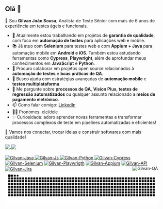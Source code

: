 ## Olá 👋

🧳 Sou **Gilvan João Sousa**, Analista de Teste Sênior com mais de 6 anos de experiência em testes ágeis e funcionais.
- 💼 Atualmente estou trabalhando em projetos de **garantia de qualidade**, com foco em **automação de testes** para aplicações web e mobile.
- 📚 Já atuo com **Selenium** para testes web e com **Appium + Java** para automação mobile em **Android e iOS**. Também estou estudando ferramentas como **Cypress**, **Playwright**, além de aprofundar meus conhecimentos em **JavaScript** e **Python**.
- 🤝 Procuro colaborar em projetos open source relacionados à **automação de testes** e **boas práticas de QA**.
- 🧠 Busco ajuda com estratégias avançadas de **automação mobile** e **testes multiplataforma**.
- 💬 Me pergunte sobre **processos de QA**, **Vision Plus**, **testes de regressão automatizados** ou qualquer assunto relacionado a **meios de pagamento eletrônico**.
- 📫 Como falar comigo: [LinkedIn](https://www.linkedin.com/in/gilvan-jo%C3%A3o-sousa-4a9755a9/?trk=opento_sprofile_details)
- 👨‍💻 Pronomes: ele/dele
- ✨ Curiosidade: adoro aprender novas ferramentas e transformar processos complexos de teste em pipelines automatizadas e eficientes!

📌 Vamos nos conectar, trocar ideias e construir softwares com mais qualidade!

<div>
  <a href="https://github.com/GilvanS">
  <img height=180em align="center" src="https://github-readme-stats.vercel.app/api?username=GilvanS&show_icons=true&theme=dark&include_all_commits=true&count_rivate=true" />
  <img height=180em align="center" src="https://github-readme-stats.vercel.app/api/top-langs?username=GilvanS&layout=compact&langs_count=8&card_width=320&theme=dark" />
<div>
<div style="display: inline_block"><br>
  <img align="center" alt="Gilvan-Java" height="60" width="80" src="https://cdn.jsdelivr.net/gh/devicons/devicon@latest/icons/java/java-original-wordmark.svg" />
  <img align="center" alt="Gilvan-Js" height="60" width="80" src="https://cdn.jsdelivr.net/gh/devicons/devicon@latest/icons/javascript/javascript-original.svg" />
  <img align="center" alt="Gilvan-Python" height="60" width="80" src="https://cdn.jsdelivr.net/gh/devicons/devicon@latest/icons/python/python-original-wordmark.svg" />
  <img align="center" alt="Gilvan-Cypress" height="60" width="80" src="https://cdn.jsdelivr.net/gh/devicons/devicon@latest/icons/cypressio/cypressio-original-wordmark.svg" />
  <img align="center" alt="Gilvan-Selenium" height="60" width="80" src="https://cdn.jsdelivr.net/gh/devicons/devicon@latest/icons/selenium/selenium-original.svg" />
  <img align="center" alt="Gilvan-Playwrigth" height="60" width="80" src="https://cdn.jsdelivr.net/gh/devicons/devicon@latest/icons/playwright/playwright-original.svg" />
  <img align="center" alt="Gilvan-Appium" height="60" width="80" src=https://miro.medium.com/v2/resize:fit:1100/format:webp/1*Xp24SeoI4POuwMqrhXtzRQ.jpeg />
  <img align="center" alt="Gilvan-API" height="60" width="80" src="https://cdn.jsdelivr.net/gh/devicons/devicon@latest/icons/postman/postman-original-wordmark.svg" />
  <img align="center" alt="Gilvan-Jira" height="60" width="80" src="https://cdn.jsdelivr.net/gh/devicons/devicon@latest/icons/jira/jira-original-wordmark.svg" />
  <img align="right" alt="Gilvan-QA" src="https://cdnl.iconscout.com/lottie/premium/preview-watermark/hacker-5817421-4847665.mp4" />

  <picture>
  <source media="(prefers-color-scheme: dark)" srcset="https://raw.githubusercontent.com/GilvanS/GilvanS/output/github-contribution-grid-snake-dark.svg">
  <source media="(prefers-color-scheme: light)" srcset="https://raw.githubusercontent.com/GilvanS/GilvanS/output/github-contribution-grid-snake.svg">
  <img alt="github contribution grid snake animation" src="https://raw.githubusercontent.com/GilvanS/GilvanS/output/github-contribution-grid-snake.svg">
</picture>

  
 
          
